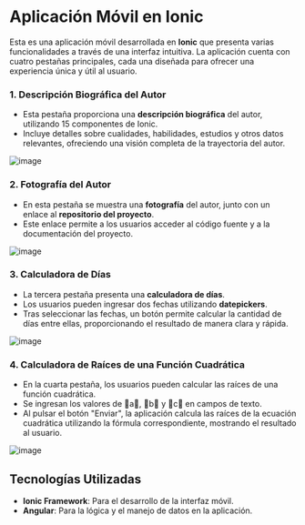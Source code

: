 # Aplicación Móvil en Ionic

Esta es una aplicación móvil desarrollada en **Ionic** que presenta varias funcionalidades a través de una interfaz intuitiva. La aplicación cuenta con cuatro pestañas principales, cada una diseñada para ofrecer una experiencia única y útil al usuario.

### 1. Descripción Biográfica del Autor
- Esta pestaña proporciona una **descripción biográfica** del autor, utilizando 15 componentes de Ionic.
- Incluye detalles sobre cualidades, habilidades, estudios y otros datos relevantes, ofreciendo una visión completa de la trayectoria del autor.

![image](https://github.com/user-attachments/assets/f76af09a-8040-4e43-bc6e-267286d66043)

### 2. Fotografía del Autor
- En esta pestaña se muestra una **fotografía** del autor, junto con un enlace al **repositorio del proyecto**.
- Este enlace permite a los usuarios acceder al código fuente y a la documentación del proyecto.

![image](https://github.com/user-attachments/assets/9376e5f2-6571-4317-a68a-f1dac40f43ca)

### 3. Calculadora de Días
- La tercera pestaña presenta una **calculadora de días**.
- Los usuarios pueden ingresar dos fechas utilizando **datepickers**.
- Tras seleccionar las fechas, un botón permite calcular la cantidad de días entre ellas, proporcionando el resultado de manera clara y rápida.

![image](https://github.com/user-attachments/assets/2c7ef727-8d1b-475b-a9b6-0174ef8c6687)

### 4. Calculadora de Raíces de una Función Cuadrática
- En la cuarta pestaña, los usuarios pueden calcular las raíces de una función cuadrática.
- Se ingresan los valores de a, b y c en campos de texto.
- Al pulsar el botón "Enviar", la aplicación calcula las raíces de la ecuación cuadrática utilizando la fórmula correspondiente, mostrando el resultado al usuario.

![image](https://github.com/user-attachments/assets/95964377-4176-4be6-920f-c78d7d1d3442)

## Tecnologías Utilizadas
- **Ionic Framework**: Para el desarrollo de la interfaz móvil.
- **Angular**: Para la lógica y el manejo de datos en la aplicación.



